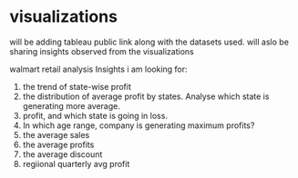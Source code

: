# visualizations
will be adding tableau public link along with the datasets used. will aslo be sharing insights observed from the visualizations

walmart retail analysis
Insights i am looking for:
1. the trend of state-wise profit
2. the distribution of average profit by states. Analyse which state is generating more average.
3. profit, and which state is going in loss.
4. In which age range, company is generating maximum profits?
5. the average sales
6. the average profits
7. the average discount
8. regiional quarterly avg profit

